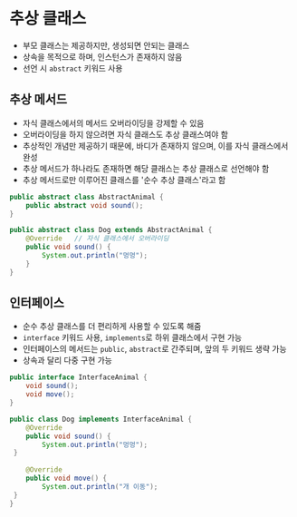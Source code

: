 # 추상 클래스
- 부모 클래스는 제공하지만, 생성되면 안되는 클래스
- 상속을 목적으로 하며, 인스턴스가 존재하지 않음
- 선언 시 `abstract` 키워드 사용

## 추상 메서드
- 자식 클래스에서의 메서드 오버라이딩을 강제할 수 있음
- 오버라이딩을 하지 않으려면 자식 클래스도 추상 클래스여야 함
- 추상적인 개념만 제공하기 때문에, 바디가 존재하지 않으며, 이를 자식 클래스에서 완성
- 추상 메서드가 하나라도 존재하면 해당 클래스는 추상 클래스로 선언해야 함
- 추상 메서드로만 이루어진 클래스를 '순수 추상 클래스'라고 함

```java
public abstract class AbstractAnimal {
    public abstract void sound();
}
```
```java
public abstract class Dog extends AbstractAnimal {
    @Override   // 자식 클래스에서 오버라이딩
    public void sound() {
        System.out.println("멍멍");
    }
}
```

## 인터페이스
- 순수 추상 클래스를 더 편리하게 사용할 수 있도록 해줌
- `interface` 키워드 사용, `implements`로 하위 클래스에서 구현 가능
- 인터페이스의 메서드는 `public`, `abstract`로 간주되며, 앞의 두 키워드 생략 가능
- 상속과 달리 다중 구현 가능
```java
public interface InterfaceAnimal {
    void sound();
    void move();
}
```
```java
public class Dog implements InterfaceAnimal { 
    @Override
    public void sound() {
        System.out.println("멍멍");
 }
 
    @Override
    public void move() {
        System.out.println("개 이동");
 }
}
```